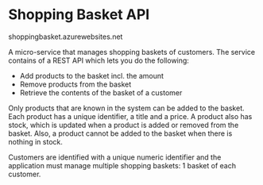 # Shopping Basket API

shoppingbasket.azurewebsites.net

A micro-service that manages shopping baskets of customers. The service contains of a REST API which lets you do the following:

- Add products to the basket incl. the amount
- Remove products from the basket
- Retrieve the contents of the basket of a customer

Only products that are known in the system can be added to the basket. Each product has a unique identifier, a title and a price. A product also has stock, which is updated when a product is added or removed from the basket. Also, a product cannot be added to the basket when there is nothing in stock.

Customers are identified with a unique numeric identifier and the application must manage multiple shopping baskets: 1 basket of each customer.
